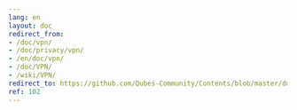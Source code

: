 ```yaml
---
lang: en
layout: doc
redirect_from:
- /doc/vpn/
- /doc/privacy/vpn/
- /en/doc/vpn/
- /doc/VPN/
- /wiki/VPN/
redirect_to: https://github.com/Qubes-Community/Contents/blob/master/docs/configuration/vpn.md
ref: 102
---
```

